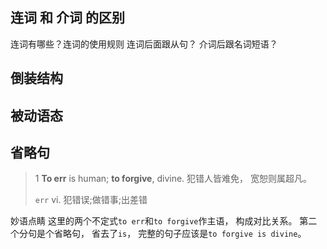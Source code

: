 
## 连词 和 介词 的区别
连词有哪些？连词的使用规则
连词后面跟从句？ 介词后跟名词短语？



## 倒装结构

## 被动语态


## 省略句
> 1 **To err** is human; **to forgive**, divine.
> 犯错人皆难免， 宽恕则属超凡。
>
> `err` vi. 犯错误;做错事;出差错
> 
妙语点睛 这里的两个不定式`to err`和`to forgive`作主语， 构成对比关系。 第二个分句是个省略句， 省去了`is`， 完整的句子应该是`to forgive is divine`。
